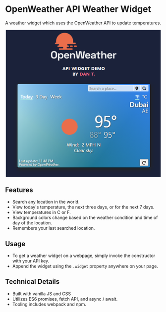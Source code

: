 # OpenWeather API Weather Widget
A weather widget which uses the OpenWeather API to update temperatures. 

<p align="center">
<img src="./demo.png" alt="Sample demo pic" style="display: block; width: 500px;">
</p>

## Features
- Search any location in the world.
- View today's temperature, the next three days, or for the next 7 days. 
- View temperatures in C or F.
- Background colors change based on the weather condition and time of day of the location.
- Remembers your last searched location.

## Usage
- To get a weather widget on a webpage, simply invoke the constructor with your API key.
- Append the widget using the `.widget` property anywhere on your page.

## Technical Details
- Built with vanilla JS and CSS
- Utilizes ES6 promises, fetch API, and async / await.
- Tooling includes webpack and npm.
